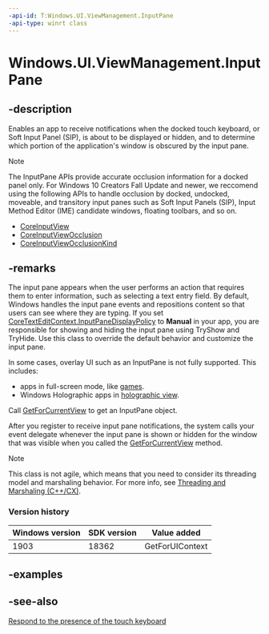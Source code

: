 ```yaml
---
-api-id: T:Windows.UI.ViewManagement.InputPane
-api-type: winrt class
---
```


<!-- Class syntax.
public class InputPane : Windows.UI.ViewManagement.IInputPane, Windows.UI.ViewManagement.IInputPane2, Windows.UI.ViewManagement.IInputPaneControl
-->

# Windows.UI.ViewManagement.InputPane

## -description

Enables an app to receive notifications when the docked touch keyboard, or Soft Input Panel (SIP), is about to be displayed or hidden, and to determine which portion of the application's window is obscured by the input pane.

> [!NOTE]
> The InputPane APIs provide accurate occlusion information for a docked panel only. For Windows 10 Creators Fall Update and newer, we reccomend using the following APIs to handle occlusion by docked, undocked, moveable, and transitory input panes such as Soft Input Panels (SIP), Input Method Editor (IME) candidate windows, floating toolbars, and so on.
>
> - [CoreInputView](../windows.ui.viewmanagement.core/coreinputview.md)
> - [CoreInputViewOcclusion](../windows.ui.viewmanagement.core/coreinputviewocclusion.md)
> - [CoreInputViewOcclusionKind](../windows.ui.viewmanagement.core/coreinputviewocclusionkind.md)

## -remarks

The input pane appears when the user performs an action that requires them to enter information, such as selecting a text entry field. By default, Windows handles the input pane events and repositions content so that users can see where they are typing. If you set [CoreTextEditContext.InputPaneDisplayPolicy](../windows.ui.text.core/coretexteditcontext_inputpanedisplaypolicy.md) to **Manual** in your app, you are responsible for showing and hiding the input pane using TryShow and TryHide. Use this class to override the default behavior and customize the input pane.

In some cases, overlay UI such as an InputPane is not fully supported. This includes:

- apps in full-screen mode, like [games](/windows/uwp/gaming/index).
- Windows Holographic apps in [holographic view](https://developer.microsoft.com/mixed-reality#app_views).

Call [GetForCurrentView](inputpane_getforcurrentview_1363600702.md) to get an InputPane object.

After you register to receive input pane notifications, the system calls your event delegate whenever the input pane is shown or hidden for the window that was visible when you called the [GetForCurrentView](inputpane_getforcurrentview_1363600702.md) method.

<!-- confirmed -->
> [!NOTE]
> This class is not agile, which means that you need to consider its threading model and marshaling behavior. For more info, see [Threading and Marshaling (C++/CX)](/cpp/cppcx/threading-and-marshaling-c-cx).

### Version history

| Windows version | SDK version | Value added |
| -- | -- | -- |
| 1903 | 18362 | GetForUIContext |

## -examples

## -see-also
[Respond to the presence of the touch keyboard](/windows/uwp/design/input/respond-to-the-presence-of-the-touch-keyboard)
